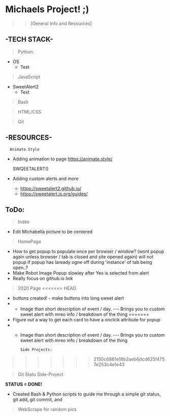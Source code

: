 # Michaels Project! ;)

> > [General Info and Resources]

## -TECH STACK-

> Python:
- OS
   - Text

> JavaScript
- SweetAlert2
   - Text

> Bash

> HTML/CSS

> Git
##  -RESOURCES-
      
      Animate.Style

 * Adding animation to page
 https://animate.style/
 
      SWQEETALERT()

 * Adding custom alerts and more

    - https://sweetalert2.github.io/
    - https://sweetalert.js.org/guides/
 ## ToDo:


 >Index
 - Edit Michabella picture to be centered 



 > HomePage
 - How to get popup to populate once per browser / window? (wont popup again unless browser / tab is closed and site opened again) will not popup if popup has laready ogne off during 'instance' of tab being open..?
 - Make Robot Image Popup slowley after Yes is selected from alert
 - Really focus on github.io link

 > 2020 Page
<<<<<<< HEAD
 - buttons created! - make buttons into long sweet alert
 - - Image than short description of event / day. 
 ---  Brings you to custom sweet alert with mreo info / breakdown of the thing
=======
 - Figure out a way to get each card to have a onclcik attribute for popup
 - - Image than short description of event / day. 
 --- Brings you to custom sweet alert with mreo info / breakdown of the thing
 
 
         Side Projects:
>>>>>>> 2150c6881e18b2aeb6dcd625f4757e253c4e1e43


 >Git Statu Side-Project 
 
<b>STATUS  =  DONE!</b>
 - Created Bash & Python scripts to guide me through a simple git status, git add, git commit, and 


>WebScrape for random pics